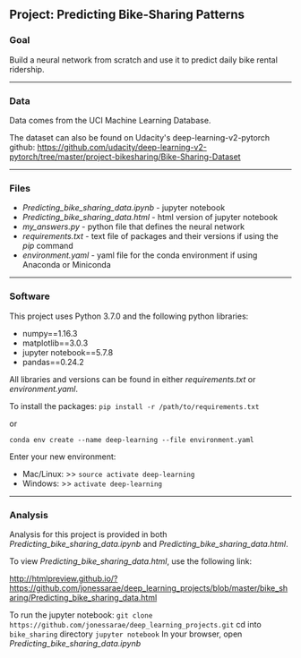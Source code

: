 ## Project: Predicting Bike-Sharing Patterns

### Goal 

Build a neural network from scratch and use it to predict daily bike rental ridership.
- - - -
### Data

Data comes from the UCI Machine Learning Database. 

The dataset can also be found on Udacity's deep-learning-v2-pytorch github:
https://github.com/udacity/deep-learning-v2-pytorch/tree/master/project-bikesharing/Bike-Sharing-Dataset
- - - -
### Files

* *Predicting_bike_sharing_data.ipynb* - jupyter notebook 
* *Predicting_bike_sharing_data.html* -  html version of jupyter notebook
* *my_answers.py* - python file that defines the neural network
* *requirements.txt* - text file of packages and their versions if using the *pip* command
* *environment.yaml* - yaml file for the conda environment if using Anaconda or Miniconda
- - - -
### Software

This project uses Python 3.7.0 and the following python libraries:

* numpy==1.16.3
* matplotlib==3.0.3
* jupyter notebook==5.7.8
* pandas==0.24.2

All libraries and versions can be found in either *requirements.txt* or *environment.yaml*. 

To install the packages:
`pip install -r /path/to/requirements.txt`

or

`conda env create --name deep-learning --file environment.yaml`

Enter your new environment:
* Mac/Linux: >> `source activate deep-learning`
* Windows: >> `activate deep-learning`
- - - -
### Analysis

Analysis for this project is provided in both *Predicting_bike_sharing_data.ipynb* and *Predicting_bike_sharing_data.html*.

To view *Predicting_bike_sharing_data.html*, use the following link:

http://htmlpreview.github.io/?https://github.com/jonessarae/deep_learning_projects/blob/master/bike_sharing/Predicting_bike_sharing_data.html

To run the jupyter notebook:
`git clone https://github.com/jonessarae/deep_learning_projects.git`
cd into `bike_sharing` directory
`jupyter notebook`
In your browser, open *Predicting_bike_sharing_data.ipynb*
